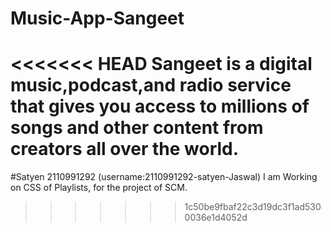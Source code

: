 # Music-App-Sangeet
<<<<<<< HEAD
Sangeet is a digital music,podcast,and radio service that gives you access to millions of songs and other content from creators all over the world.
=======

#Satyen 2110991292 (username:2110991292-satyen-Jaswal)
  I am Working on CSS of Playlists, for the project of SCM.
>>>>>>> 1c50be9fbaf22c3d19dc3f1ad5300036e1d4052d
